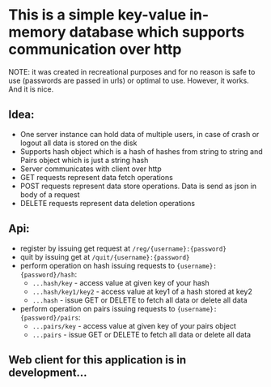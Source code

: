 # This is a simple key-value in-memory database which supports communication over http
NOTE: it was created in recreational purposes and for no reason is safe to use 
(passwords are passed in urls) or optimal to use. However, it works. And it is nice.

## Idea:
* One server instance can hold data of multiple users, in case of crash or
 logout all data is stored on the disk
* Supports hash object which is a hash of hashes from string to string and Pairs object which is just a string hash
* Server communicates with client over http
* GET requests represent data fetch operations
* POST requests represent data store operations. Data is send as json in body of a request 
* DELETE requests represent data deletion operations

## Api:
* register by issuing get request at `/reg/{username}:{password}`
* quit by issuing get at `/quit/{username}:{password}`
* perform operation on hash issuing requests to `{username}:{password}/hash`:
    * `...hash/key` - access value at given key of your hash
    * `...hash/key1/key2` - access value at key1 of a hash stored at key2
    * `...hash` - issue GET or DELETE to fetch all data or delete all data
* perform operation on pairs issuing requests to `{username}:{password}/pairs`:
    * `...pairs/key` - access value at given key of your pairs object
    * `...pairs` - issue GET or DELETE to fetch all data or delete all data

## Web client for this application is in development...